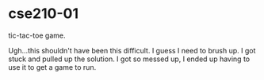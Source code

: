 # cse210-01
tic-tac-toe game.

Ugh...this shouldn't have been this difficult. I guess I need to brush up. 
I got stuck and pulled up the solution. I got so messed up, I ended up having to use it to get a game to run. 
